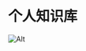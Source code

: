 # 个人知识库

![Alt](https://repobeats.axiom.co/api/embed/d91e49f499d8ddc639f44339bcba94571b927360.svg "Repobeats analytics image")
